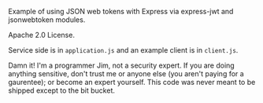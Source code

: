 Example of using JSON web tokens with Express via express-jwt and jsonwebtoken modules.

Apache 2.0 License.

Service side is in `application.js` and an example client is in `client.js`.

Damn it! I'm a programmer Jim, not a security expert. If you are doing anything sensitive, don't trust me or anyone else (you aren't paying for a gaurentee); or become an expert yourself. This code was never meant to be shipped except to the bit bucket.
